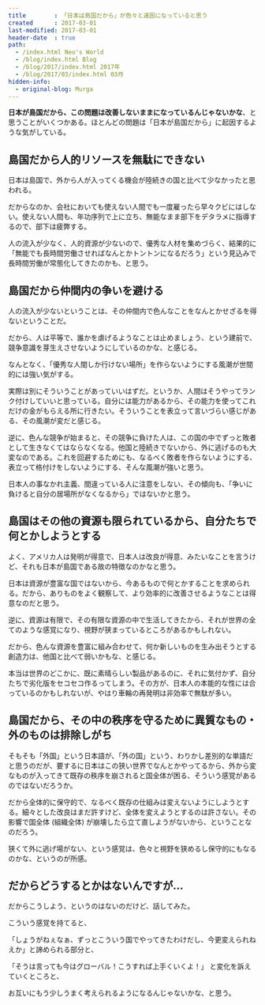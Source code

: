 ```yaml
---
title        : 「日本は島国だから」が色々と遠因になっていると思う
created      : 2017-03-01
last-modified: 2017-03-01
header-date  : true
path:
  - /index.html Neo's World
  - /blog/index.html Blog
  - /blog/2017/index.html 2017年
  - /blog/2017/03/index.html 03月
hidden-info:
  - original-blog: Murga
---
```


__日本が島国だから、この問題は改善しないままになっているんじゃないかな__、と思うことがいくつかある。ほとんどの問題は「日本が島国だから」に起因するような気がしている。

## 島国だから人的リソースを無駄にできない

日本は島国で、外から人が入ってくる機会が陸続きの国と比べて少なかったと思われる。

だからなのか、会社においても使えない人間でも一度雇ったら早々クビにはしない。使えない人間も、年功序列で上に立ち、無能なまま部下をデタラメに指導するので、部下は疲弊する。

人の流入が少なく、人的資源が少ないので、優秀な人材を集めづらく、結果的に「無能でも長時間労働させればなんとかトントンになるだろう」という見込みで長時間労働が常態化してきたのかも、と思う。

## 島国だから仲間内の争いを避ける

人の流入が少ないということは、その仲間内で色んなことをなんとかせざるを得ないということだ。

だから、人は平等で、誰かを虐げるようなことは止めましょう、という建前で、競争意識を芽生えさせないようにしているのかな、と感じる。

なんとなく、「優秀な人間しか行けない場所」を作らないようにする風潮が世間的には強い気がする。

実際は別にそういうことがあっていいはずだ。というか、人間はそうやってランク付けしていいと思っている。自分には能力があるから、その能力を使ってこれだけの金がもらえる所に行きたい。そういうことを表立って言いづらい感じがある、その風潮が変だと感じる。

逆に、色んな競争が始まると、その競争に負けた人は、この国の中でずっと敗者として生きなくてはならなくなる。他国と陸続きでないから、外に逃げるのも大変なのである。これを回避するためにも、なるべく敗者を作らないようにする、表立って格付けをしないようにする、そんな風潮が強いと思う。

日本人の事なかれ主義、間違っている人に注意をしない、その傾向も、「争いに負けると自分の居場所がなくなるから」ではないかと思う。

## 島国はその他の資源も限られているから、自分たちで何とかしようとする

よく、アメリカ人は発明が得意で、日本人は改良が得意、みたいなことを言うけど、それも日本が島国である故の特徴なのかなと思う。

日本は資源が豊富な国ではないから、今あるもので何とかすることを求められる。だから、ありものをよく観察して、より効率的に改善させるようなことは得意なのだと思う。

逆に、資源は有限で、その有限な資源の中で生活してきたから、それが世界の全てのような感覚になり、視野が狭まっているところがあるかもしれない。

だから、色んな資源を豊富に組み合わせて、何か新しいものを生み出そうとする創造力は、他国と比べて弱いかもな、と感じる。

本当は世界のどこかに、既に素晴らしい製品があるのに、それに気付かず、自分たちで劣化版をセコセコ作るってしまう。その方が、日本人の本能的な性には合っているのかもしれないが、やはり車輪の再発明は非効率で無駄が多い。

## 島国だから、その中の秩序を守るために異質なもの・外のものは排除しがち

そもそも「外国」という日本語が、「外の国」という、わりかし差別的な単語だと思うのだが、要するに日本はこの狭い世界でなんとかやってるから、外から変なものが入ってきて既存の秩序を崩されると国全体が困る、そういう感覚があるのではないだろうか。

だから全体的に保守的で、なるべく既存の仕組みは変えないようにしようとする。細々とした改良はまだ許すけど、全体を変えようとするのは許さない。その影響で国全体 (組織全体) が崩壊したら立て直しようがないから、ということなのだろう。

狭くて外に逃げ場がない、という感覚は、色々と視野を狭めるし保守的にもなるのかな、というのが所感。

## だからどうするとかはないんですが…

だからこうしよう、というのはないのだけど、話してみた。

こういう感覚を持てると、

「しょうがねぇなぁ、ずっとこういう国でやってきたわけだし、今更変えられねえか」と諦められる部分と、

「そうは言っても今はグローバル！こうすれば上手くいくよ！」 と変化を訴えていくところと、

お互いにもう少しうまく考えられるようになるんじゃないかな、と思う。
